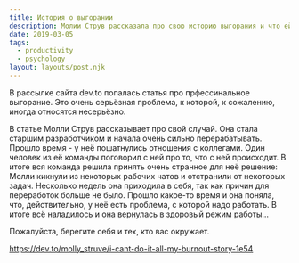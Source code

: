 ```yaml
---
title: История о выгорании
description: Молии Струв рассказала про свою историю выгорания и что ей помогло
date: 2019-03-05
tags:
  - productivity
  - psychology
layout: layouts/post.njk
---
```

В рассылке сайта dev.to попалась статья про прфессинальное выгорание. Это очень серьёзная проблема, к которой, к сожалению, иногда относятся несерьёзно. 

В статье Молли Струв рассказывает про свой случай. Она стала старшим разработчиком и начала очень сильно перерабатывать. Прошло время - у неё пошатнулись отношения с коллегами. Один человек из её команды поговорил с ней про то, что с ней происходит. В итоге вся команда решила принять очень странное для неё решение: Молли кикнули из некоторых рабочих чатов и отстранили от некоторых задач. Несколько недель она приходила в себя, так как причин для переработок больше не было. Прошло какое-то время и она поняла, что, действительно, у неё есть проблема, с которой надо работать. В итоге всё наладилось и она вернулась в здоровый режим работы...

Пожалуйста, берегите себя и тех, кто вас окружает.

https://dev.to/molly_struve/i-cant-do-it-all-my-burnout-story-1e54
